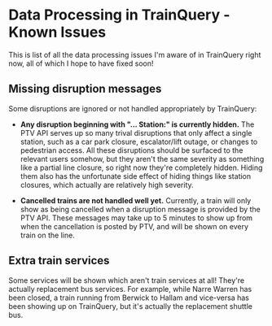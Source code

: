 # Data Processing in TrainQuery - Known Issues

This is list of all the data processing issues I'm aware of in TrainQuery right now, all of which I hope to have fixed soon!

## Missing disruption messages

Some disruptions are ignored or not handled appropriately by TrainQuery:

- **Any disruption beginning with "... Station:" is currently hidden.** The PTV API serves up so many trival disruptions that only affect a single station, such as a car park closure, escalator/lift outage, or changes to pedestrian access. All these disruptions should be surfaced to the relevant users somehow, but they aren't the same severity as something like a partial line closure, so right now they're completely hidden. Hiding them also has the unfortunate side effect of hiding things like station closures, which actually are relatively high severity.

- **Cancelled trains are not handled well yet.** Currently, a train will only show as being cancelled when a disruption message is provided by the PTV API. These messages may take up to 5 minutes to show up from when the cancellation is posted by PTV, and will be shown on every train on the line.

## Extra train services

Some services will be shown which aren't train services at all! They're actually replacement bus services. For example, while Narre Warren has been closed, a train running from Berwick to Hallam and vice-versa has been showing up on TrainQuery, but it's actually the replacement shuttle bus.
